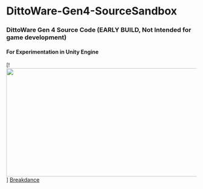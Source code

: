 # DittoWare-Gen4-SourceSandbox
### DittoWare Gen 4 Source Code (EARLY BUILD, Not Intended for game development)
#### For Experimentation in Unity Engine
[!<img src="https://i.imgur.com/eaSt0FS.png" width="512" height="288">]
[Breakdance](http://breakdance.io)
